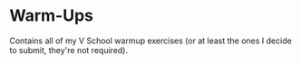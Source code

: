 # Warm-Ups

Contains all of my V School warmup exercises (or at least the ones I decide to submit, they're not required).